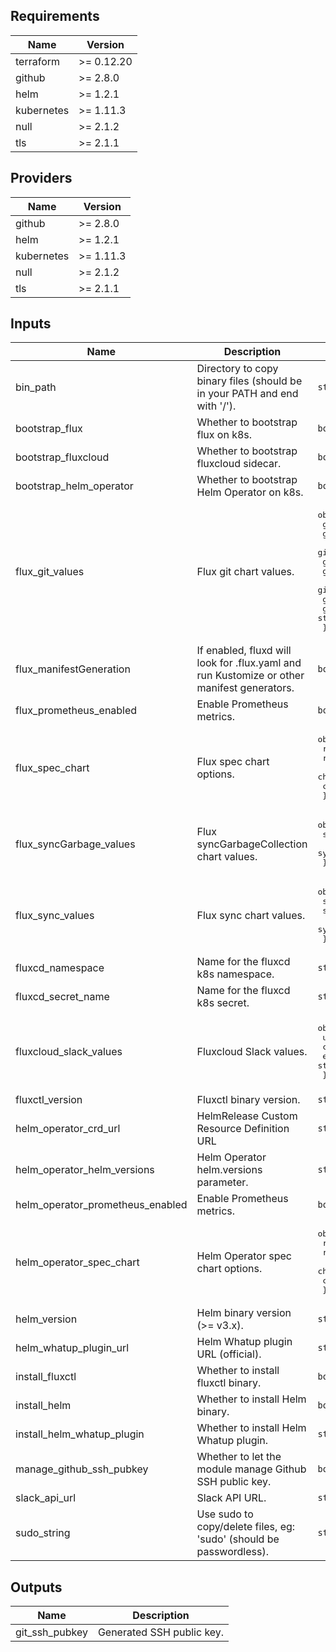 ## Requirements

| Name | Version |
|------|---------|
| terraform | >= 0.12.20 |
| github | >= 2.8.0 |
| helm | >= 1.2.1 |
| kubernetes | >= 1.11.3 |
| null | >= 2.1.2 |
| tls | >= 2.1.1 |

## Providers

| Name | Version |
|------|---------|
| github | >= 2.8.0 |
| helm | >= 1.2.1 |
| kubernetes | >= 1.11.3 |
| null | >= 2.1.2 |
| tls | >= 2.1.1 |

## Inputs

| Name | Description | Type | Default | Required |
|------|-------------|------|---------|:--------:|
| bin\_path | Directory to copy binary files (should be in your PATH and end with '/'). | `string` | `"~/bin/"` | no |
| bootstrap\_flux | Whether to bootstrap flux on k8s. | `bool` | `true` | no |
| bootstrap\_fluxcloud | Whether to bootstrap fluxcloud sidecar. | `bool` | `true` | no |
| bootstrap\_helm\_operator | Whether to bootstrap Helm Operator on k8s. | `bool` | `true` | no |
| flux\_git\_values | Flux git chart values. | <pre>object({<br>    git_url          = string<br>    git_readonly     = bool<br>    git_branch       = string<br>    git_path         = string<br>    git_user         = string<br>    git_email        = string<br>    git_pollInterval = string<br>    git_timeout      = string<br>  })</pre> | <pre>{<br>  "git_branch": "master",<br>  "git_email": "support@weave.works",<br>  "git_path": "",<br>  "git_pollInterval": "5m",<br>  "git_readonly": false,<br>  "git_timeout": "20s",<br>  "git_url": "",<br>  "git_user": "Weave Flux"<br>}</pre> | no |
| flux\_manifestGeneration | If enabled, fluxd will look for .flux.yaml and run Kustomize or other manifest generators. | `bool` | `false` | no |
| flux\_prometheus\_enabled | Enable Prometheus metrics. | `bool` | `true` | no |
| flux\_spec\_chart | Flux spec chart options. | <pre>object({<br>    release_name  = string<br>    repository    = string<br>    chart_name    = string<br>    chart_version = string<br>  })</pre> | <pre>{<br>  "chart_name": "flux",<br>  "chart_version": "1.3.0",<br>  "release_name": "flux",<br>  "repository": "https://charts.fluxcd.io"<br>}</pre> | no |
| flux\_syncGarbage\_values | Flux syncGarbageCollection chart values. | <pre>object({<br>    syncGarbageCollection_enabled = bool<br>    syncGarbageCollection_dry     = bool<br>  })</pre> | <pre>{<br>  "syncGarbageCollection_dry": false,<br>  "syncGarbageCollection_enabled": false<br>}</pre> | no |
| flux\_sync\_values | Flux sync chart values. | <pre>object({<br>    sync_state    = string<br>    sync_timeout  = string<br>    sync_interval = string<br>  })</pre> | <pre>{<br>  "sync_interval": "5m",<br>  "sync_state": "git",<br>  "sync_timeout": "1m"<br>}</pre> | no |
| fluxcd\_namespace | Name for the fluxcd k8s namespace. | `string` | `"fluxcd"` | no |
| fluxcd\_secret\_name | Name for the fluxcd k8s secret. | `string` | `"fluxcd-secret"` | no |
| fluxcloud\_slack\_values | Fluxcloud Slack values. | <pre>object({<br>    username = string<br>    channel  = string<br>    emoji    = string<br>  })</pre> | <pre>{<br>  "channel": "#kubernetes",<br>  "emoji": ":hand:",<br>  "username": "fluxcloud"<br>}</pre> | no |
| fluxctl\_version | Fluxctl binary version. | `string` | `"1.19.0"` | no |
| helm\_operator\_crd\_url | HelmRelease Custom Resource Definition URL | `string` | `"https://raw.githubusercontent.com/fluxcd/helm-operator/1.1.0/deploy/crds.yaml"` | no |
| helm\_operator\_helm\_versions | Helm Operator helm.versions parameter. | `string` | `"v3"` | no |
| helm\_operator\_prometheus\_enabled | Enable Prometheus metrics. | `bool` | `true` | no |
| helm\_operator\_spec\_chart | Helm Operator spec chart options. | <pre>object({<br>    release_name  = string<br>    repository    = string<br>    chart_name    = string<br>    chart_version = string<br>  })</pre> | <pre>{<br>  "chart_name": "helm-operator",<br>  "chart_version": "1.0.2",<br>  "release_name": "helm-operator",<br>  "repository": "https://charts.fluxcd.io"<br>}</pre> | no |
| helm\_version | Helm binary version (>= v3.x). | `string` | `"3.1.2"` | no |
| helm\_whatup\_plugin\_url | Helm Whatup plugin URL (official). | `string` | `"https://github.com/bacongobbler/helm-whatup"` | no |
| install\_fluxctl | Whether to install fluxctl binary. | `bool` | `true` | no |
| install\_helm | Whether to install Helm binary. | `bool` | `true` | no |
| install\_helm\_whatup\_plugin | Whether to install Helm Whatup plugin. | `string` | `false` | no |
| manage\_github\_ssh\_pubkey | Whether to let the module manage Github SSH public key. | `bool` | `true` | no |
| slack\_api\_url | Slack API URL. | `string` | `""` | no |
| sudo\_string | Use sudo to copy/delete files, eg: 'sudo' (should be passwordless). | `string` | `""` | no |

## Outputs

| Name | Description |
|------|-------------|
| git\_ssh\_pubkey | Generated SSH public key. |

